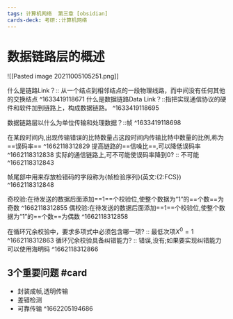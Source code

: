 ```yaml
---
tags: 计算机网络  第三章 [obsidian]
cards-deck: 考研::计算机网络
---
```


# 数据链路层的概述
![[Pasted image 20211005105251.png]]

什么是链路Link？:: 从一个结点到相邻结点的一段物理线路，而中间没有任何其他的交换结点 ^1633419118671
什么是数据链路Data Link？::指把实现通信协议的硬件和软件加到链路上，构成数据链路。 ^1633419118695

数据链路层以什么为单位传输和处理数据？::帧 ^1633419118698

在某段时间内,出现传输错误的比特数量占这段时间内传输比特中数量的比例,称为==误码率==
^1662118312829
提高链路的==信噪比==,可以降低误码率
^1662118312838
实际的通信链路上,可不可能使误码率降到0? :: 不可能 ^1662118312843

帧尾部中用来存放检错码的字段称为{帧检验序列}(英文:{2:FCS})
^1662118312848


奇校验:在待发送的数据后面添加==1==个校验位,使整个数据为“1”的==个数==为奇数
^1662118312855
偶校验:在待发送的数据后面添加==1==个校验位,使整个数据为“1”的==个数==为偶数
^1662118312858

在循环冗余校验中，要求多项式中必须包含哪一项? :: 最低次项$X^0=1$ ^1662118312863
循环冗余校验具备纠错能力? :: 错误,没有;如果要实现纠错能力可以使用海明码 ^1662118312866


## 3个重要问题  #card
- 封装成帧,透明传输
- 差错检测
- 可靠传输
^1662205194686
